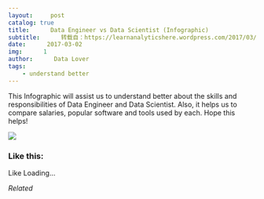 ```yaml
---
layout:     post
catalog: true
title:      Data Engineer vs Data Scientist (Infographic)
subtitle:      转载自：https://learnanalyticshere.wordpress.com/2017/03/02/data-engineer-vs-data-scientist-infographic/
date:      2017-03-02
img:      1
author:      Data Lover
tags:
    - understand better
---
```


This Infographic will assist us to understand better about the skills and responsibilities of Data Engineer and Data Scientist. Also, it helps us to compare salaries, popular software and tools used by each. Hope this helps!

![](https://learnanalyticshere.files.wordpress.com/2017/03/data-engineer-vs-data-scientist1.jpg?w=700)






### Like this:

Like Loading...


*Related*

